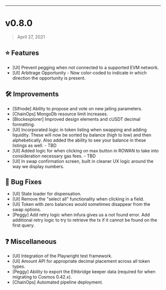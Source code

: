 
----

# v0.8.0
> April 27, 2021

## ⭐ Features

- [UI] Prevent pegging when not connected to a supported EVM network.
- [UI] Arbitrage Opportunity - Now color-coded to indicate in which direction the opportunity is present.

## 🛠 Improvements

- [Sifnode] Ability to propose and vote on new jailing parameters.
- [ChainOps] MongoDb resource limit increases.
- [Blockexplorer] Improved design elements and cUSDT decimal formatting.
- [UI] Incorporated logic in token listing when swapping and adding liquidity. These will now be sorted by balance (high to low) and then alphebetically. Also added the ability to see your balance in these listings as well. - TBD
- [UI] Added logic for when clicking on max button in ROWAN to take into consideration necessary gas fees. - TBD
- [UI] In swap confirmation screen, built in cleaner UX logic around the way we display numbers. 

## 🐛 Bug Fixes

- [UI] State loader for dispensation.
- [UI] Remove the "select all" functionality when clicking in a field.
- [UI] Token with zero balances would sometimes disappear from the swap options.
- [Peggy] Add retry logic when infura gives us a not found error. Add additional retry logic to try to retrieve the tx if it cannot be found on the first query.

## ❓ Miscellaneous

- [UI] Integration of the Playwright test framework.
- [UI] Amount API for appropriate decimal placement across all token types.
- [Peggy] Ability to export the Ethbridge keeper data (required for when migrating to Cosmos 0.42.x).
- [ChainOps] Automated pipeline deployment.
